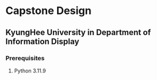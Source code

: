 # Capstone Design
## KyungHee University in Department of Information Display
### Prerequisites
1. Python 3.11.9
